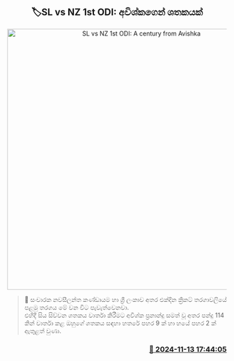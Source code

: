 <p align='center'><b><h2 align='center' title='SL vs NZ 1st ODI: A century from Avishka'>🏷SL vs NZ 1st ODI: අවිශ්කගෙන් ශතකයක්</h2></b></p>
<p align='center'><img src='https://helakuru.sgp1.cdn.digitaloceanspaces.com/esana/images/lib/avishka-fernando-100.jpg' width='600' alt='SL vs NZ 1st ODI: A century from Avishka'></p>

>📝 සංචාරක නවසීලන්ත කණ්ඩායම හා ශ්‍රී ලංකාව අතර එක්දින ක්‍රිකට් තරගාවලියේ පළමු තරගය මේ වන විට පැවැත්වෙනවා.<br>එහිදී සිය සිව්වන ශතකය වාර්තා කිරීමට අවිශ්ක ප්‍රනාන්දු සමත් වූ අතර පන්දු 114 කින් වාර්තා කළ ඔහුගේ ශතකය සඳහා හතරේ පහර 9 ක් හා හයේ පහර 2 ක් ඇතුළත් වුණා.<br>

<h3 align='right'><a href='https://www.helakuru.lk/esana/p/105018/'>📅 2024-11-13 17:44:05</a></h3>
